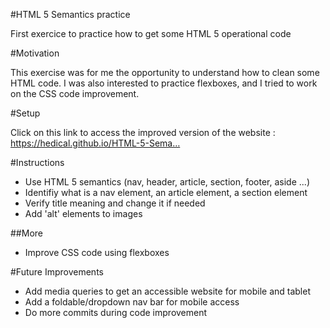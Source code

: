 #HTML 5 Semantics practice


First exercice to practice how to get some HTML 5 operational code

#Motivation


This exercise was for me the opportunity to understand how to clean some HTML code. I was also interested to practice flexboxes, and I tried to work on the CSS code improvement.


#Setup


Click on this link to access the improved version of the website : https://hedical.github.io/HTML-5-Sema…

#Instructions
- Use HTML 5 semantics (nav, header, article, section, footer, aside ...)
- Identifiy what is a nav element, an article element, a section element
- Verify title meaning and change it if needed
- Add 'alt' elements to images



##More
- Improve CSS code using flexboxes

#Future Improvements
- Add media queries to get an accessible website for mobile and tablet
- Add a foldable/dropdown nav bar for mobile access
- Do more commits during code improvement